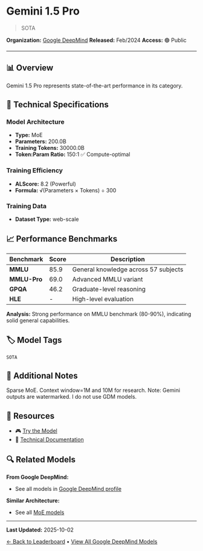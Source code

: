 # Gemini 1.5 Pro

> SOTA

**Organization:** [Google DeepMind](../../labs/google-deepmind.md)
**Released:** Feb/2024
**Access:** 🟢 Public

---

## 📊 Overview

Gemini 1.5 Pro represents state-of-the-art performance in its category.

## 🔧 Technical Specifications

### Model Architecture
- **Type:** MoE
- **Parameters:** 200.0B
- **Training Tokens:** 30000.0B
- **Token:Param Ratio:** 150:1 ✅ Compute-optimal

### Training Efficiency
- **ALScore:** 8.2 (Powerful)
- **Formula:** √(Parameters × Tokens) ÷ 300

### Training Data
- **Dataset Type:** web-scale

## 📈 Performance Benchmarks

| Benchmark | Score | Description |
|-----------|-------|-------------|
| **MMLU** | 85.9 | General knowledge across 57 subjects |
| **MMLU-Pro** | 69.0 | Advanced MMLU variant |
| **GPQA** | 46.2 | Graduate-level reasoning |
| **HLE** | - | High-level evaluation |

**Analysis:** Strong performance on MMLU benchmark (80-90%), indicating solid general capabilities.

## 🏷️ Model Tags

`SOTA`

## 📝 Additional Notes

Sparse MoE. Context window=1M and 10M for research. Note: Gemini outputs are watermarked. I do not use GDM models.

## 🔗 Resources

- 🎮 [Try the Model](https://aistudio.google.com/app/prompts/new_chat)
- 📄 [Technical Documentation](https://goo.gle/GeminiV1-5)

## 🔍 Related Models

**From Google DeepMind:**
- See all models in [Google DeepMind profile](../../labs/google-deepmind.md)

**Similar Architecture:**
- See all [MoE models](../../architectures/moe.md)

---

**Last Updated:** 2025-10-02

[← Back to Leaderboard](../../README.md) • [View All Google DeepMind Models](../../labs/google-deepmind.md)
